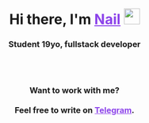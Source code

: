 <h1 align="center">
    Hi there, I'm 
    <a href="https://t.me/mdaamn" target="_blank" style="color: #8C43EA">Nail</a>
    <img src="https://github.com/blackcater/blackcater/raw/main/images/Hi.gif" height="32">
</h1>
  
<h3 align="center">
    Student 19yo, fullstack developer
</h3>
<br>

<br>

<h3 align="center">  </h3>
<h3 align="center">Want to work with me? <br><br>Feel free to write on
    <a href="https://t.me/mdaamn" target="_blank" style="color: #8C43EA">Telegram</a>.
</h3>

